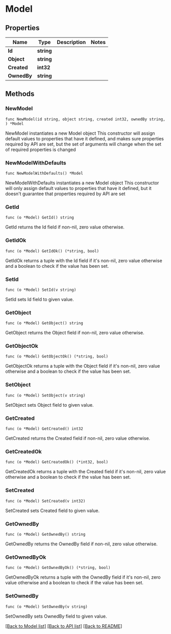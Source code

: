 # Model

## Properties

Name | Type | Description | Notes
------------ | ------------- | ------------- | -------------
**Id** | **string** |  | 
**Object** | **string** |  | 
**Created** | **int32** |  | 
**OwnedBy** | **string** |  | 

## Methods

### NewModel

`func NewModel(id string, object string, created int32, ownedBy string, ) *Model`

NewModel instantiates a new Model object
This constructor will assign default values to properties that have it defined,
and makes sure properties required by API are set, but the set of arguments
will change when the set of required properties is changed

### NewModelWithDefaults

`func NewModelWithDefaults() *Model`

NewModelWithDefaults instantiates a new Model object
This constructor will only assign default values to properties that have it defined,
but it doesn't guarantee that properties required by API are set

### GetId

`func (o *Model) GetId() string`

GetId returns the Id field if non-nil, zero value otherwise.

### GetIdOk

`func (o *Model) GetIdOk() (*string, bool)`

GetIdOk returns a tuple with the Id field if it's non-nil, zero value otherwise
and a boolean to check if the value has been set.

### SetId

`func (o *Model) SetId(v string)`

SetId sets Id field to given value.


### GetObject

`func (o *Model) GetObject() string`

GetObject returns the Object field if non-nil, zero value otherwise.

### GetObjectOk

`func (o *Model) GetObjectOk() (*string, bool)`

GetObjectOk returns a tuple with the Object field if it's non-nil, zero value otherwise
and a boolean to check if the value has been set.

### SetObject

`func (o *Model) SetObject(v string)`

SetObject sets Object field to given value.


### GetCreated

`func (o *Model) GetCreated() int32`

GetCreated returns the Created field if non-nil, zero value otherwise.

### GetCreatedOk

`func (o *Model) GetCreatedOk() (*int32, bool)`

GetCreatedOk returns a tuple with the Created field if it's non-nil, zero value otherwise
and a boolean to check if the value has been set.

### SetCreated

`func (o *Model) SetCreated(v int32)`

SetCreated sets Created field to given value.


### GetOwnedBy

`func (o *Model) GetOwnedBy() string`

GetOwnedBy returns the OwnedBy field if non-nil, zero value otherwise.

### GetOwnedByOk

`func (o *Model) GetOwnedByOk() (*string, bool)`

GetOwnedByOk returns a tuple with the OwnedBy field if it's non-nil, zero value otherwise
and a boolean to check if the value has been set.

### SetOwnedBy

`func (o *Model) SetOwnedBy(v string)`

SetOwnedBy sets OwnedBy field to given value.



[[Back to Model list]](../README.md#documentation-for-models) [[Back to API list]](../README.md#documentation-for-api-endpoints) [[Back to README]](../README.md)


